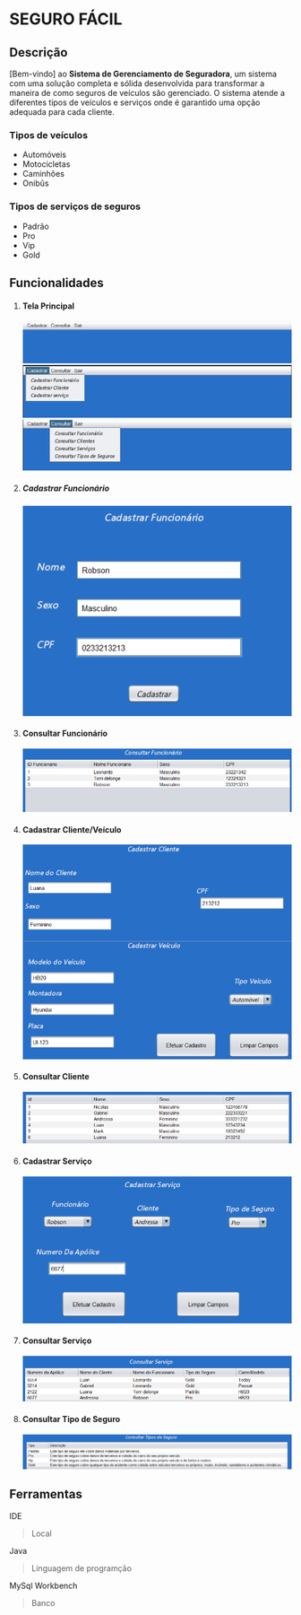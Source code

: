 # SEGURO FÁCIL
## Descrição
[Bem-vindo] ao **Sistema de Gerenciamento de Seguradora**, um sistema com uma solução completa e sólida desenvolvida para transformar a maneira de como seguros de veículos são gerenciado. 
O sistema atende a diferentes tipos de veículos e serviços onde é garantido uma opção adequada para cada cliente.
### Tipos de veículos 
- Automóveis
- Motocicletas
- Caminhões
- Onibûs
### Tipos de serviços de seguros
- Padrão
- Pro
- Vip
- Gold
  
## Funcionalidades
1. #### Tela Principal

    ![img tela.principal](/Screenshots/tela.principal.png)
    ![img cadastrar](/Screenshots/cadastrar.png)
    ![img consultar](/Screenshots/consultar.png)

2. ##### Cadastrar Funcionário

    ![img cadastrar.funcionario](/Screenshots/cadastrar.funcionario.png)

3. #### Consultar Funcionário

    ![img consultar.funcionario](/Screenshots/consultar.funcionario.png)

4. #### Cadastrar Cliente/Veículo

    ![img cadastrar.cliente](/Screenshots/cadastrar.cliente.png)

5. #### Consultar Cliente

    ![img consultar.cliente](/Screenshots/consultar.cliente.png)

6. #### Cadastrar Serviço

    ![img cadastrar.servico](/Screenshots/cadastrar.servico.png)

7. #### Consultar Serviço

    ![img consultar.servico](/Screenshots/consultar.servico.png)

8. #### Consultar Tipo de Seguro

    ![img consultar.tipo.servico](/Screenshots/consultar.tipo.seguro.png)

## Ferramentas
IDE
> Local

Java
> Linguagem de programção

MySql Workbench
> Banco

    

   
    
    
 
 
